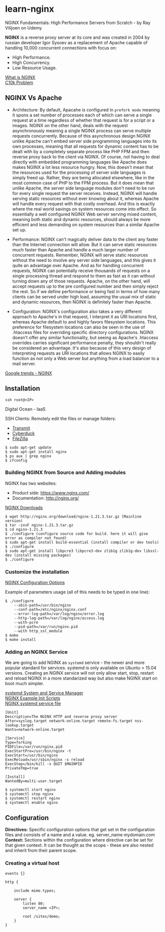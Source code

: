 # learn-nginx
NGINX Fundamentals: High Performance Servers from Scratch - by Ray Vilijoen on Udemy 


**NGINX** is a reverse proxy server at its core and was created in 2004 by russian developer Igor Sysoev as a replacement of Apache capable of handling 10,000 concurrent connections with focus on:
- High Performance.
- High Concurrency.
- Low Resource Usage.

[What is NGINX](https://www.nginx.com/resources/glossary/nginx/) <br>
[C10k Problem](https://en.wikipedia.org/wiki/C10k_problem)


## NGINX Vs Apache
- Architecture: By default, Apacahe is configured in `prefork mode` meaning it spons a set number of processes each of which can serve a single request at a time regardless of whether that request is for a script or a images. NGINX on the other hand, deals with the request asynchronously meaning a single NGINX process can serve multiple requests concurrently. Because of this asynchronous design NGINX unlike Apache can't embed server side programming languages into its own processes, meaning that all requests for dynamic content has to be dealt with by a completely separate process like PHP FPM and then reverse proxy back to the client via NGINX. Of course, not having to deal directly with embedded programming languages like Apache does makes NGINX a lot less resource hungry. Now, this doesn't mean that the resources used for the processing of server side languages is simply freed up. Rather, they are being allocated elsewhere, like in the most common case of PHP to the FPM process. But it does mean that unlike Apache, the server side language modules don't need to be run for every single request the server receives. Instead, NGINX will handle serving static resources without ever knowing about it, whereas Apache will handle every request with that costly overhead. And this is exactly where the real world savings on system resources come into effect. So essentially a well configured NGINX Web server serving mixed content, meaning both static and dynamic resources, should always be more efficient and less demanding on system resources than a similar Apache set up.

- Performance: NGINX can't magically deliver data to the client any faster than the Internet connection will allow. But it can serve static resources much faster than Apache and handle a much larger number of concurrent requests. Remember, NGINX will serve static resources without the need to involve any server side languages, and this gives it quite an advantage over Apache. And as for handling concurrent requests, NGINX can potentially receive thousands of requests on a single processing thread and respond to them as fast as it can without turning down any of those requests. Apache, on the other hand, will accept requests up to the pre configured number and then simply reject the rest. So if we define performance or being fast in terms of how many clients can be served under high load, assuming the usual mix of static and dynamic resources, then NGINX is definitely faster than Apache.

- Configuration: NGINX's configuration also takes a very different approach to Apache's in that request, I interpret it as URI locations first, whereas Apache default to and highly favors filesystem locations. This preference for filesystem locations can also be seen in the use of .htaccess files for overriding
specific directory configurations. NGINX doesn't offer any similar functionality, but seeing as Apache's .htaccess overrides carries significant performance penalty, they shouldn't really be considered an advantage. It's also because of this very design of interpreting requests as URI locations that allows NGINX to easily function as not only a Web server but anything from a load balancer to a mail server. 

[Google trends - NGINX](https://trends.google.com/trends/explore?date=all&q=nginx)


## Installation

```shell
ssh root@<IP>
```
Digital Ocean - IaaS 

SSH Clients: Remotely edit the files or manage folders:
- [Transmit](https://panic.com/transmit/)
- [Cyberduck](https://cyberduck.io/)
- [FileZilla](https://filezilla-project.org/)


```shell
$ sudo apt-get update 
$ sudo apt-get install nginx 
$ ps aux | grep nginx
$ ifconfig
```


### Building NGINX from Source and Adding modules

NGINX has two websites:
- Product side: https://www.nginx.com/ <br>
- Documentation: http://nginx.org/

[NGINX Downloads](http://nginx.org/en/download.html)

```shell
$ wget http://nginx.org/download/nginx-1.21.3.tar.gz (Mainline version)
$ tar -zxvF nginx-1.21.3.tar.gz
$ cd nginx-1.21.3
$ ./configure (configure source code for build. here it will give error as compiler not found)
$ sudo apt-get install build-essential (install compiler or dev tools)
$ ./configure
$ sudo apt-get install libpcre3 libpcre3-dev zlib1g zlib1g-dev libssl-dev (install missing packages)
$ ./configure
```

### Customize the installation

[NGINX Configuration Options](http://nginx.org/en/docs/configure.html)

Example of parameters usage (all of this needs to be typed in one line): 
```shell
$ ./configure 
    --sbin-path=/usr/bin/nginx 
    --conf-path=/etc/nginx/nginx.conf 
    --error-log-path=/var/log/nginx/error.log 
    --http-log-path=/var/log/nginx/access.log 
    --with-pcre
    --pid-path=/var/run/nginx.pid 
    --with http_ssl_module
$ make
$ make install
```

### Adding an NGINX Service

We are going to add NGINX as `systemd` service - the newer and more popular standard for services. systemd is only available on Ubuntu > 15.04 versions. Creating an NGINX service will not only allow start, stop, restart and reload NGINX in a more standarized way but also make NGINX start on boot much simpler.

[systemd System and Service Manager](https://www.freedesktop.org/wiki/Software/systemd/) <br>
[NGINX Example Init Scripts](https://www.nginx.com/resources/wiki/start/topics/examples/initscripts/) <br>
[NGINX systemd service file](https://www.nginx.com/resources/wiki/start/topics/examples/systemd/) <br>

```shell
[Unit]
Description=The NGINX HTTP and reverse proxy server
After=syslog.target network-online.target remote-fs.target nss-lookup.target
Wants=network-online.target

[Service]
Type=forking
PIDFile=/var/run/nginx.pid 
ExecStartPre=/usr/bin/nginx -t
ExecStart=/usr/bin/nginx
ExecReload=/usr/sbin/nginx -s reload
ExecStop=/bin/kill -s QUIT $MAINPID
PrivateTmp=true

[Install]
WantedBy=multi-user.target
```

```shell
$ systemctl start nginx
$ systemctl stop nginx
$ systemctl restart nginx
$ systemctl enable nginx
```


## Configuration

**Directives:** Specific configuration options that get set in the configuration files and consists of a name and a value. eg. server_name mydomain.com <br>
**Context:** Sections within the configuration where directive can be set for that given context. It can be thought as the scope - these are also nested and inherit from their parent scope.

### Creating a virtual host

```shell
events {}

http {
    
    include mime.types;

    server {
        listen 80;
        server_name <IP>;
        
        root /sites/demo;
    }
}
```


